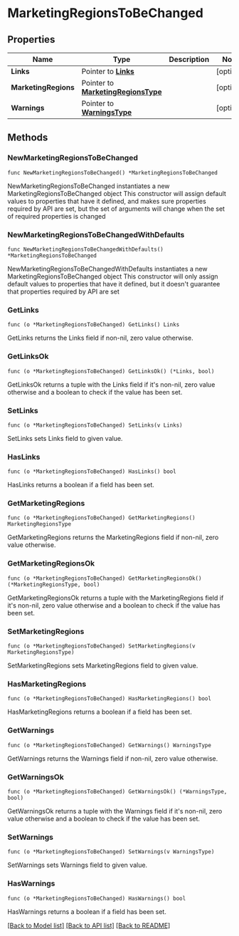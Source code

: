 # MarketingRegionsToBeChanged

## Properties

Name | Type | Description | Notes
------------ | ------------- | ------------- | -------------
**Links** | Pointer to [**Links**](Links.md) |  | [optional] 
**MarketingRegions** | Pointer to [**MarketingRegionsType**](MarketingRegionsType.md) |  | [optional] 
**Warnings** | Pointer to [**WarningsType**](WarningsType.md) |  | [optional] 

## Methods

### NewMarketingRegionsToBeChanged

`func NewMarketingRegionsToBeChanged() *MarketingRegionsToBeChanged`

NewMarketingRegionsToBeChanged instantiates a new MarketingRegionsToBeChanged object
This constructor will assign default values to properties that have it defined,
and makes sure properties required by API are set, but the set of arguments
will change when the set of required properties is changed

### NewMarketingRegionsToBeChangedWithDefaults

`func NewMarketingRegionsToBeChangedWithDefaults() *MarketingRegionsToBeChanged`

NewMarketingRegionsToBeChangedWithDefaults instantiates a new MarketingRegionsToBeChanged object
This constructor will only assign default values to properties that have it defined,
but it doesn't guarantee that properties required by API are set

### GetLinks

`func (o *MarketingRegionsToBeChanged) GetLinks() Links`

GetLinks returns the Links field if non-nil, zero value otherwise.

### GetLinksOk

`func (o *MarketingRegionsToBeChanged) GetLinksOk() (*Links, bool)`

GetLinksOk returns a tuple with the Links field if it's non-nil, zero value otherwise
and a boolean to check if the value has been set.

### SetLinks

`func (o *MarketingRegionsToBeChanged) SetLinks(v Links)`

SetLinks sets Links field to given value.

### HasLinks

`func (o *MarketingRegionsToBeChanged) HasLinks() bool`

HasLinks returns a boolean if a field has been set.

### GetMarketingRegions

`func (o *MarketingRegionsToBeChanged) GetMarketingRegions() MarketingRegionsType`

GetMarketingRegions returns the MarketingRegions field if non-nil, zero value otherwise.

### GetMarketingRegionsOk

`func (o *MarketingRegionsToBeChanged) GetMarketingRegionsOk() (*MarketingRegionsType, bool)`

GetMarketingRegionsOk returns a tuple with the MarketingRegions field if it's non-nil, zero value otherwise
and a boolean to check if the value has been set.

### SetMarketingRegions

`func (o *MarketingRegionsToBeChanged) SetMarketingRegions(v MarketingRegionsType)`

SetMarketingRegions sets MarketingRegions field to given value.

### HasMarketingRegions

`func (o *MarketingRegionsToBeChanged) HasMarketingRegions() bool`

HasMarketingRegions returns a boolean if a field has been set.

### GetWarnings

`func (o *MarketingRegionsToBeChanged) GetWarnings() WarningsType`

GetWarnings returns the Warnings field if non-nil, zero value otherwise.

### GetWarningsOk

`func (o *MarketingRegionsToBeChanged) GetWarningsOk() (*WarningsType, bool)`

GetWarningsOk returns a tuple with the Warnings field if it's non-nil, zero value otherwise
and a boolean to check if the value has been set.

### SetWarnings

`func (o *MarketingRegionsToBeChanged) SetWarnings(v WarningsType)`

SetWarnings sets Warnings field to given value.

### HasWarnings

`func (o *MarketingRegionsToBeChanged) HasWarnings() bool`

HasWarnings returns a boolean if a field has been set.


[[Back to Model list]](../README.md#documentation-for-models) [[Back to API list]](../README.md#documentation-for-api-endpoints) [[Back to README]](../README.md)



